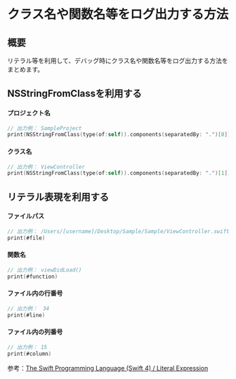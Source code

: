 # クラス名や関数名等をログ出力する方法
## 概要
リテラル等を利用して、デバッグ時にクラス名や関数名等をログ出力する方法をまとめます。

## NSStringFromClassを利用する

#### プロジェクト名
```swift
// 出力例： SampleProject
print(NSStringFromClass(type(of:self)).components(separatedBy: ".")[0])
```

#### クラス名    
```swift
// 出力例： ViewController
print(NSStringFromClass(type(of:self)).components(separatedBy: ".")[1])
```        

## リテラル表現を利用する

#### ファイルパス
```swift
// 出力例： /Users/[username]/Desktop/Sample/Sample/ViewController.swift
print(#file)
```

#### 関数名        
```swift
// 出力例： viewDidLoad()
print(#function)
```
        
#### ファイル内の行番号
```swift
// 出力例：　34
print(#line)
```
        
#### ファイル内の列番号
```swift
// 出力例： 15
print(#column)
```

参考：[The Swift Programming Language (Swift 4) / Literal Expression](https://developer.apple.com/library/content/documentation/Swift/Conceptual/Swift_Programming_Language/Expressions.html)

